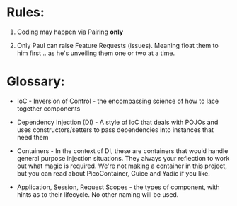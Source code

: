 # Rules:

1. Coding may happen via Pairing **only**

2. Only Paul can raise Feature Requests (issues). Meaning float them to him first .. as he's unveiling them one or two at a time.

# Glossary:

* IoC - Inversion of Control - the encompassing science of how to lace together components

* Dependency Injection (DI) - A style of IoC that deals with POJOs and uses constructors/setters to pass dependencies into instances that need them

* Containers - In the context of DI, these are containers that would handle general purpose injection situations. They always your reflection to work out what magic is required.  We're not making a container in this project, but you can read about PicoContainer, Guice and Yadic if you like.

* Application, Session, Request Scopes - the types of component, with hints as to their lifecycle. No other naming will be used.
